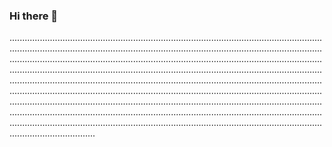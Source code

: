 ### Hi there 👋

..............................................................................................................................................................................................................................................................................................................................................................................................................................................................................................................................................................................................................................................................................................................................................................................................................................................................................................................................................................................................................................................................................................................................................................................................